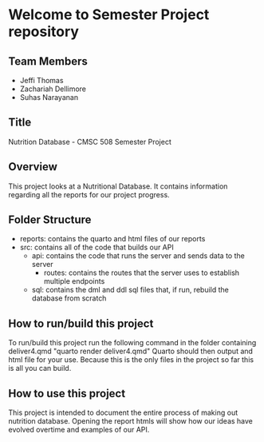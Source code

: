 # Welcome to Semester Project repository

## Team Members
* Jeffi Thomas
* Zachariah Dellimore
* Suhas Narayanan

## Title
Nutrition Database - CMSC 508 Semester Project

## Overview
This project looks at a Nutritional Database. It contains information regarding all the reports for our project progress.

## Folder Structure
- reports: contains the quarto and html files of our reports
- src: contains all of the code that builds our API
    - api: contains the code that runs the server and sends data to the server
        - routes: contains the routes that the server uses to establish multiple endpoints
    - sql: contains the dml and ddl sql files that, if run, rebuild the database from scratch

## How to run/build this project
To run/build this project run the following command in the folder containing deliver4.qmd
"quarto render deliver4.qmd"
Quarto should then output and html file for your use.
Because this is the only files in the project so far this is all you can build.

## How to use this project
This project is intended to document the entire process of making out nutrition database. Opening the report htmls will show how our ideas have evolved overtime and examples of our API.